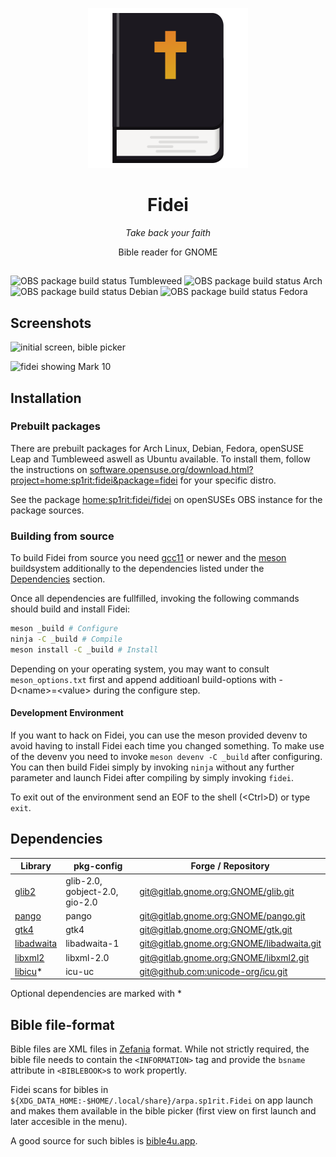 <div style="text-align: center;" align="center">

![application icon](data/arpa.sp1rit.Fidei.svg)

<h1><b>Fidei</b></h1>
<p><i>Take back your faith</i></p>
<p>Bible reader for GNOME</p>
</div>


<h2></h2>

![OBS package build status Tumbleweed](https://img.shields.io/obs/home:sp1rit:fidei/fidei/openSUSE_Tumbleweed/x86_64?label=Tumbleweed&logo=opensuse&style=for-the-badge)
![OBS package build status Arch](https://img.shields.io/obs/home:sp1rit:fidei/fidei/Arch/x86_64?label=Arch&logo=archlinux&style=for-the-badge)
![OBS package build status Debian](https://img.shields.io/obs/home:sp1rit:fidei/fidei/Debian_Testing/x86_64?label=Debian&logo=debian&style=for-the-badge)
![OBS package build status Fedora](https://img.shields.io/obs/home:sp1rit:fidei/fidei/Fedora_Rawhide/x86_64?label=Fedora&logo=fedora&style=for-the-badge)

## Screenshots

![initial screen, bible picker](screenshots/init-picker.png)

![fidei showing Mark 10](screenshots/desktop.png)

## Installation

### Prebuilt packages

There are prebuilt packages for Arch Linux, Debian, Fedora, openSUSE Leap and Tumbleweed aswell as Ubuntu available.
To install them, follow the instructions on [software.opensuse.org/download.html?project=home:sp1rit:fidei&package=fidei](https://software.opensuse.org//download.html?project=home%3Asp1rit%3Afidei&package=fidei) for your specific distro.

See the package [home:sp1rit:fidei/fidei](https://build.opensuse.org/package/show/home:sp1rit:fidei/fidei) on openSUSEs OBS instance for the package sources.

### Building from source

To build Fidei from source you need [gcc11](https://gcc.gnu.org/) or newer and the [meson](https://mesonbuild.com) buildsystem additionally to the dependencies listed under the [Dependencies](#dependencies) section.

Once all dependencies are fullfilled, invoking the following commands should build and install Fidei:
```sh
meson _build # Configure
ninja -C _build # Compile
meson install -C _build # Install
```

Depending on your operating system, you may want to consult `meson_options.txt` first and append additioanl build-options with -D&lt;name&gt;=&lt;value&gt; during the configure step.

#### Development Environment

If you want to hack on Fidei, you can use the meson provided devenv to avoid having to install Fidei each time you changed something. To make use of the devenv you need to invoke `meson devenv -C _build` after configuring. You can then build Fidei simply by invoking `ninja` without any further parameter and launch Fidei after compiling by simply invoking `fidei`.

To exit out of the environment send an EOF to the shell (&lt;Ctrl&gt;D) or type `exit`.

## Dependencies

| Library                                                        | pkg-config                     | Forge / Repository     |
|----------------------------------------------------------------|--------------------------------|------------|
| [glib2](https://wiki.gnome.org/Projects/GLib)                  | glib-2.0, gobject-2.0, gio-2.0 | [git@gitlab.gnome.org:GNOME/glib.git](https://gitlab.gnome.org/GNOME/glib/)             |
| [pango](https://www.pango.org/)                                | pango                          | [git@gitlab.gnome.org:GNOME/pango.git](https://gitlab.gnome.org/GNOME/pango/)           |
| [gtk4](https://www.gtk.org/)                                   | gtk4                           | [git@gitlab.gnome.org:GNOME/gtk.git](https://gitlab.gnome.org/GNOME/gtk/)               |
| [libadwaita](https://gnome.pages.gitlab.gnome.org/libadwaita/) | libadwaita-1                   | [git@gitlab.gnome.org:GNOME/libadwaita.git](https://gitlab.gnome.org/GNOME/libadwaita/) |
| [libxml2](https://xmlsoft.org)                                 | libxml-2.0                     | [git@gitlab.gnome.org:GNOME/libxml2.git](https://gitlab.gnome.org/GNOME/libxml2/)       |
| [libicu](https://icu.unicode.org)*                             | icu-uc                         | [git@github.com:unicode-org/icu.git](https://github.com/unicode-org/icu)                |

Optional dependencies are marked with \*

## Bible file-format

Bible files are XML files in [Zefania](https://www.bgfdb.de/zefaniaxml/bml/) format. While not strictly required, the bible file needs to contain the `<INFORMATION>` tag and provide the `bsname` attribute in `<BIBLEBOOK>`s to work propertly.

Fidei scans for bibles in `${XDG_DATA_HOME:-$HOME/.local/share}/arpa.sp1rit.Fidei` on app launch and makes them available in the bible picker (first view on first launch and later accesible in the menu).

A good source for such bibles is [bible4u.app](https://bible4u.app/download.html).
